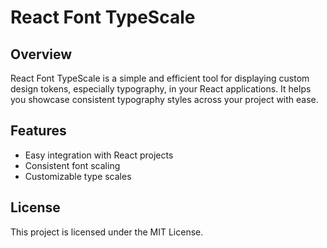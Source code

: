 # React Font TypeScale

## Overview
React Font TypeScale is a simple and efficient tool for displaying custom design tokens, especially typography, in your React applications. It helps you showcase consistent typography styles across your project with ease.

## Features
- Easy integration with React projects
- Consistent font scaling
- Customizable type scales


## License
This project is licensed under the MIT License.